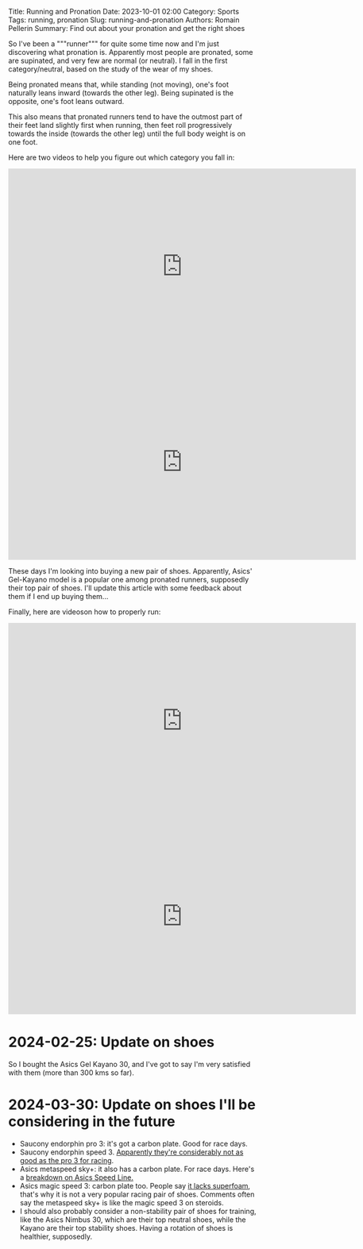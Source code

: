 Title: Running and Pronation
Date: 2023-10-01 02:00
Category: Sports
Tags: running, pronation
Slug: running-and-pronation
Authors: Romain Pellerin
Summary: Find out about your pronation and get the right shoes

So I've been a """runner""" for quite some time now and I'm just discovering what pronation is. Apparently most people are pronated, some are supinated, and very few are normal (or neutral). I fall in the first category/neutral, based on the study of the wear of my shoes.

Being pronated means that, while standing (not moving), one's foot naturally leans inward (towards the other leg). Being supinated is the opposite, one's foot leans outward.

This also means that pronated runners tend to have the outmost part of their feet land slightly first when running, then feet roll progressively towards the inside (towards the other leg) until the full body weight is on one foot.

Here are two videos to help you figure out which category you fall in:

<iframe width="700" height="394" src="https://www.youtube-nocookie.com/embed/1eBUsNk1ya4" title="YouTube video player" frameborder="0" allow="accelerometer; autoplay; clipboard-write; encrypted-media; gyroscope; picture-in-picture" allowfullscreen></iframe>

<iframe width="700" height="394" src="https://www.youtube-nocookie.com/embed/UPlss00XR-8" title="YouTube video player" frameborder="0" allow="accelerometer; autoplay; clipboard-write; encrypted-media; gyroscope; picture-in-picture" allowfullscreen></iframe>

These days I'm looking into buying a new pair of shoes. Apparently, Asics' Gel-Kayano model is a popular one among pronated runners, supposedly their top pair of shoes. I'll update this article with some feedback about them if I end up buying them...

Finally, here are videoson how to properly run:

<iframe width="700" height="394" src="https://www.youtube-nocookie.com/embed/7L-OC7zOn_Q" title="YouTube video player" frameborder="0" allow="accelerometer; autoplay; clipboard-write; encrypted-media; gyroscope; picture-in-picture" allowfullscreen></iframe>

<iframe width="700" height="394" src="https://www.youtube-nocookie.com/embed/9wWDA1qn50w" title="YouTube video player" frameborder="0" allow="accelerometer; autoplay; clipboard-write; encrypted-media; gyroscope; picture-in-picture" allowfullscreen></iframe>

# 2024-02-25: Update on shoes

So I bought the Asics Gel Kayano 30, and I've got to say I'm very satisfied with them (more than 300 kms so far).

# 2024-03-30: Update on shoes I'll be considering in the future

- Saucony endorphin pro 3: it's got a carbon plate. Good for race days.
- Saucony endorphin speed 3. [Apparently they're considerably not as good as the pro 3 for racing](https://www.reddit.com/r/RunningShoeGeeks/comments/15y5uuy/endorphin_speed_3_vs_endorphin_pro_3/).
- Asics metaspeed sky+: it also has a carbon plate. For race days. Here's a [breakdown on Asics Speed Line.](https://www.reddit.com/r/RunningShoeGeeks/comments/ucpefv/can_someone_break_down_the_asics_speed_line/)
- Asics magic speed 3: carbon plate too. People say [it lacks superfoam](https://www.reddit.com/r/RunningShoeGeeks/comments/1adrkuz/asics_magic_speed_3_appreciation_thread/), that's why it is not a very popular racing pair of shoes. Comments often say the metaspeed sky+ is like the magic speed 3 on steroids.
- I should also probably consider a non-stability pair of shoes for training, like the Asics Nimbus 30, which are their top neutral shoes, while the Kayano are their top stability shoes. Having a rotation of shoes is healthier, supposedly.
